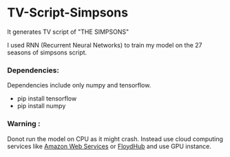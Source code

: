 # TV-Script-Simpsons
It generates TV script of "THE SIMPSONS"

I used RNN (Recurrent Neural Networks) to train my model on the 27 seasons of simpsons script.

### Dependencies:
Dependencies include only numpy and tensorflow.

- pip install tensorflow
- pip install numpy

### Warning :
Donot run the model on CPU as it might crash. Instead use cloud computing services like [Amazon Web Services](https://aws.amazon.com/) or [FloydHub](https://www.floydhub.com/) and use GPU instance.
